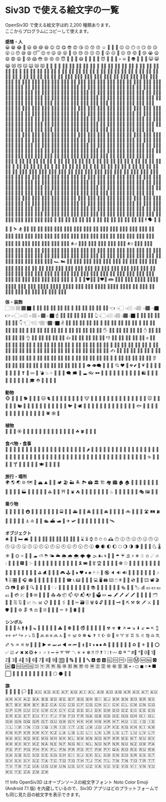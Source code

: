 # Siv3D で使える絵文字の一覧
OpenSiv3D で使える絵文字は約 2,200 種類あります。  
ここからプログラムにコピーして使えます。

**感情・人**  
😀 😁 😂 🤣 😃 😄 😅 😆 😉 😊 😋 😎 😍 😘 😗 😙 😚 ☺ 🙂 🤗 🤔 😐 😑 😶 🙄 😏 😣 😥 😮 🤐 😯 😪 😫 😴 😌 🤓 😛 😜 😝 🤤 😒 😓 😔 😕 🙃 🤑 😲 ☹ 🙁 😖 😞 😟 😤 😢 😭 😦 😧 😨 😩 😬 😰 😱 😳 😵 😡 😠 😇 🤠 🤡 🤥 😷 🤒 🤕 🤢 🤧 😈 👿 👹 👺 💀 ☠ 👻 👽 👾 🤖 💩 😺 😸 😹 😻 😼 😽 🙀 😿 😾 🙈 🙉 🙊 👦 👦🏻 👦🏼 👦🏽 👦🏾 👦🏿 👧 👧🏻 👧🏼 👧🏽 👧🏾 👧🏿 👨 👨🏻 👨🏼 👨🏽 👨🏾 👨🏿 👩 👩🏻 👩🏼 👩🏽 👩🏾 👩🏿 👴 👴🏻 👴🏼 👴🏽 👴🏾 👴🏿 👵 👵🏻 👵🏼 👵🏽 👵🏾 👵🏿 👶 👶🏻 👶🏼 👶🏽 👶🏾 👶🏿 👼 👼🏻 👼🏼 👼🏽 👼🏾 👼🏿 👨‍⚕ 👨🏻‍⚕ 👨🏼‍⚕ 👨🏽‍⚕ 👨🏾‍⚕ 👨🏿‍⚕ 👩‍⚕ 👩🏻‍⚕ 👩🏼‍⚕ 👩🏽‍⚕ 👩🏾‍⚕ 👩🏿‍⚕ 👨‍🎓 👨🏻‍🎓 👨🏼‍🎓 👨🏽‍🎓 👨🏾‍🎓 👨🏿‍🎓 👩‍🎓 👩🏻‍🎓 👩🏼‍🎓 👩🏽‍🎓 👩🏾‍🎓 👩🏿‍🎓 👨‍🏫 👨🏻‍🏫 👨🏼‍🏫 👨🏽‍🏫 👨🏾‍🏫 👨🏿‍🏫 👩‍🏫 👩🏻‍🏫 👩🏼‍🏫 👩🏽‍🏫 👩🏾‍🏫 👩🏿‍🏫 👨‍⚖ 👨🏻‍⚖ 👨🏼‍⚖ 👨🏽‍⚖ 👨🏾‍⚖ 👨🏿‍⚖ 👩‍⚖ 👩🏻‍⚖ 👩🏼‍⚖ 👩🏽‍⚖ 👩🏾‍⚖ 👩🏿‍⚖ 👨‍🌾 👨🏻‍🌾 👨🏼‍🌾 👨🏽‍🌾 👨🏾‍🌾 👨🏿‍🌾 👩‍🌾 👩🏻‍🌾 👩🏼‍🌾 👩🏽‍🌾 👩🏾‍🌾 👩🏿‍🌾 👨‍🍳 👨🏻‍🍳 👨🏼‍🍳 👨🏽‍🍳 👨🏾‍🍳 👨🏿‍🍳 👩‍🍳 👩🏻‍🍳 👩🏼‍🍳 👩🏽‍🍳 👩🏾‍🍳 👩🏿‍🍳 👨‍🔧 👨🏻‍🔧 👨🏼‍🔧 👨🏽‍🔧 👨🏾‍🔧 👨🏿‍🔧 👩‍🔧 👩🏻‍🔧 👩🏼‍🔧 👩🏽‍🔧 👩🏾‍🔧 👩🏿‍🔧 👨‍🏭 👨🏻‍🏭 👨🏼‍🏭 👨🏽‍🏭 👨🏾‍🏭 👨🏿‍🏭 👩‍🏭 👩🏻‍🏭 👩🏼‍🏭 👩🏽‍🏭 👩🏾‍🏭 👩🏿‍🏭 👨‍💼 👨🏻‍💼 👨🏼‍💼 👨🏽‍💼 👨🏾‍💼 👨🏿‍💼 👩‍💼 👩🏻‍💼 👩🏼‍💼 👩🏽‍💼 👩🏾‍💼 👩🏿‍💼 👨‍🔬 👨🏻‍🔬 👨🏼‍🔬 👨🏽‍🔬 👨🏾‍🔬 👨🏿‍🔬 👩‍🔬 👩🏻‍🔬 👩🏼‍🔬 👩🏽‍🔬 👩🏾‍🔬 👩🏿‍🔬 👨‍💻 👨🏻‍💻 👨🏼‍💻 👨🏽‍💻 👨🏾‍💻 👨🏿‍💻 👩‍💻 👩🏻‍💻 👩🏼‍💻 👩🏽‍💻 👩🏾‍💻 👩🏿‍💻 👨‍🎤 👨🏻‍🎤 👨🏼‍🎤 👨🏽‍🎤 👨🏾‍🎤 👨🏿‍🎤 👩‍🎤 👩🏻‍🎤 👩🏼‍🎤 👩🏽‍🎤 👩🏾‍🎤 👩🏿‍🎤 👨‍🎨 👨🏻‍🎨 👨🏼‍🎨 👨🏽‍🎨 👨🏾‍🎨 👨🏿‍🎨 👩‍🎨 👩🏻‍🎨 👩🏼‍🎨 👩🏽‍🎨 👩🏾‍🎨 👩🏿‍🎨 👨‍✈ 👨🏻‍✈ 👨🏼‍✈ 👨🏽‍✈ 👨🏾‍✈ 👨🏿‍✈ 👩‍✈ 👩🏻‍✈ 👩🏼‍✈ 👩🏽‍✈ 👩🏾‍✈ 👩🏿‍✈ 👨‍🚀 👨🏻‍🚀 👨🏼‍🚀 👨🏽‍🚀 👨🏾‍🚀 👨🏿‍🚀 👩‍🚀 👩🏻‍🚀 👩🏼‍🚀 👩🏽‍🚀 👩🏾‍🚀 👩🏿‍🚀 👨‍🚒 👨🏻‍🚒 👨🏼‍🚒 👨🏽‍🚒 👨🏾‍🚒 👨🏿‍🚒 👩‍🚒 👩🏻‍🚒 👩🏼‍🚒 👩🏽‍🚒 👩🏾‍🚒 👩🏿‍🚒 👮‍♂ 👮🏻‍♂ 👮🏼‍♂ 👮🏽‍♂ 👮🏾‍♂ 👮🏿‍♂ 👮‍♀ 👮🏻‍♀ 👮🏼‍♀ 👮🏽‍♀ 👮🏾‍♀ 👮🏿‍♀ 🕵‍♂ 🕵🏻‍♂ 🕵🏼‍♂ 🕵🏽‍♂ 🕵🏾‍♂ 🕵🏿‍♂ 🕵‍♀ 🕵🏻‍♀ 🕵🏼‍♀ 🕵🏽‍♀ 🕵🏾‍♀ 🕵🏿‍♀ 💂‍♂ 💂🏻‍♂ 💂🏼‍♂ 💂🏽‍♂ 💂🏾‍♂ 💂🏿‍♂ 💂‍♀ 💂🏻‍♀ 💂🏼‍♀ 💂🏽‍♀ 💂🏾‍♀ 💂🏿‍♀ 👷‍♂ 👷🏻‍♂ 👷🏼‍♂ 👷🏽‍♂ 👷🏾‍♂ 👷🏿‍♂ 👷‍♀ 👷🏻‍♀ 👷🏼‍♀ 👷🏽‍♀ 👷🏾‍♀ 👷🏿‍♀ 👳‍♂ 👳🏻‍♂ 👳🏼‍♂ 👳🏽‍♂ 👳🏾‍♂ 👳🏿‍♂ 👳‍♀ 👳🏻‍♀ 👳🏼‍♀ 👳🏽‍♀ 👳🏾‍♀ 👳🏿‍♀ 👱‍♂ 👱🏻‍♂ 👱🏼‍♂ 👱🏽‍♂ 👱🏾‍♂ 👱🏿‍♂ 👱‍♀ 👱🏻‍♀ 👱🏼‍♀ 👱🏽‍♀ 👱🏾‍♀ 👱🏿‍♀ 🎅 🎅🏻 🎅🏼 🎅🏽 🎅🏾 🎅🏿 🤶 🤶🏻 🤶🏼 🤶🏽 🤶🏾 🤶🏿 👸 👸🏻 👸🏼 👸🏽 👸🏾 👸🏿 🤴 🤴🏻 🤴🏼 🤴🏽 🤴🏾 🤴🏿 👰 👰🏻 👰🏼 👰🏽 👰🏾 👰🏿 🤵 🤵🏻 🤵🏼 🤵🏽 🤵🏾 🤵🏿 🤰 🤰🏻 🤰🏼 🤰🏽 🤰🏾 🤰🏿 👲 👲🏻 👲🏼 👲🏽 👲🏾 👲🏿 🙍‍♂ 🙍🏻‍♂ 🙍🏼‍♂ 🙍🏽‍♂ 🙍🏾‍♂ 🙍🏿‍♂ 🙍‍♀ 🙍🏻‍♀ 🙍🏼‍♀ 🙍🏽‍♀ 🙍🏾‍♀ 🙍🏿‍♀ 🙎‍♂ 🙎🏻‍♂ 🙎🏼‍♂ 🙎🏽‍♂ 🙎🏾‍♂ 🙎🏿‍♂ 🙎‍♀ 🙎🏻‍♀ 🙎🏼‍♀ 🙎🏽‍♀ 🙎🏾‍♀ 🙎🏿‍♀ 🙅‍♂ 🙅🏻‍♂ 🙅🏼‍♂ 🙅🏽‍♂ 🙅🏾‍♂ 🙅🏿‍♂ 🙅‍♀ 🙅🏻‍♀ 🙅🏼‍♀ 🙅🏽‍♀ 🙅🏾‍♀ 🙅🏿‍♀ 🙆‍♂ 🙆🏻‍♂ 🙆🏼‍♂ 🙆🏽‍♂ 🙆🏾‍♂ 🙆🏿‍♂ 🙆‍♀ 🙆🏻‍♀ 🙆🏼‍♀ 🙆🏽‍♀ 🙆🏾‍♀ 🙆🏿‍♀ 💁‍♂ 💁🏻‍♂ 💁🏼‍♂ 💁🏽‍♂ 💁🏾‍♂ 💁🏿‍♂ 💁‍♀ 💁🏻‍♀ 💁🏼‍♀ 💁🏽‍♀ 💁🏾‍♀ 💁🏿‍♀ 🙋‍♂ 🙋🏻‍♂ 🙋🏼‍♂ 🙋🏽‍♂ 🙋🏾‍♂ 🙋🏿‍♂ 🙋‍♀ 🙋🏻‍♀ 🙋🏼‍♀ 🙋🏽‍♀ 🙋🏾‍♀ 🙋🏿‍♀ 🙇‍♂ 🙇🏻‍♂ 🙇🏼‍♂ 🙇🏽‍♂ 🙇🏾‍♂ 🙇🏿‍♂ 🙇‍♀ 🙇🏻‍♀ 🙇🏼‍♀ 🙇🏽‍♀ 🙇🏾‍♀ 🙇🏿‍♀ 🤦‍♂ 🤦🏻‍♂ 🤦🏼‍♂ 🤦🏽‍♂ 🤦🏾‍♂ 🤦🏿‍♂ 🤦‍♀ 🤦🏻‍♀ 🤦🏼‍♀ 🤦🏽‍♀ 🤦🏾‍♀ 🤦🏿‍♀ 🤷‍♂ 🤷🏻‍♂ 🤷🏼‍♂ 🤷🏽‍♂ 🤷🏾‍♂ 🤷🏿‍♂ 🤷‍♀ 🤷🏻‍♀ 🤷🏼‍♀ 🤷🏽‍♀ 🤷🏾‍♀ 🤷🏿‍♀ 💆‍♂ 💆🏻‍♂ 💆🏼‍♂ 💆🏽‍♂ 💆🏾‍♂ 💆🏿‍♂ 💆‍♀ 💆🏻‍♀ 💆🏼‍♀ 💆🏽‍♀ 💆🏾‍♀ 💆🏿‍♀ 💇‍♂ 💇🏻‍♂ 💇🏼‍♂ 💇🏽‍♂ 💇🏾‍♂ 💇🏿‍♂ 💇‍♀ 💇🏻‍♀ 💇🏼‍♀ 💇🏽‍♀ 💇🏾‍♀ 💇🏿‍♀ 🚶‍♂ 🚶🏻‍♂ 🚶🏼‍♂ 🚶🏽‍♂ 🚶🏾‍♂ 🚶🏿‍♂ 🚶‍♀ 🚶🏻‍♀ 🚶🏼‍♀ 🚶🏽‍♀ 🚶🏾‍♀ 🚶🏿‍♀ 🏃‍♂ 🏃🏻‍♂ 🏃🏼‍♂ 🏃🏽‍♂ 🏃🏾‍♂ 🏃🏿‍♂ 🏃‍♀ 🏃🏻‍♀ 🏃🏼‍♀ 🏃🏽‍♀ 🏃🏾‍♀ 🏃🏿‍♀ 💃 💃🏻 💃🏼 💃🏽 💃🏾 💃🏿 🕺 🕺🏻 🕺🏼 🕺🏽 🕺🏾 🕺🏿 👯‍♂ 👯‍♀ 🕴 🗣 👤 👥 🤺 🏇 ⛷ 🏂 🏌‍♂ 🏌‍♀ 🏄‍♂ 🏄🏻‍♂ 🏄🏼‍♂ 🏄🏽‍♂ 🏄🏾‍♂ 🏄🏿‍♂ 🏄‍♀ 🏄🏻‍♀ 🏄🏼‍♀ 🏄🏽‍♀ 🏄🏾‍♀ 🏄🏿‍♀ 🚣‍♂ 🚣🏻‍♂ 🚣🏼‍♂ 🚣🏽‍♂ 🚣🏾‍♂ 🚣🏿‍♂ 🚣‍♀ 🚣🏻‍♀ 🚣🏼‍♀ 🚣🏽‍♀ 🚣🏾‍♀ 🚣🏿‍♀ 🏊‍♂ 🏊🏻‍♂ 🏊🏼‍♂ 🏊🏽‍♂ 🏊🏾‍♂ 🏊🏿‍♂ 🏊‍♀ 🏊🏻‍♀ 🏊🏼‍♀ 🏊🏽‍♀ 🏊🏾‍♀ 🏊🏿‍♀ ⛹‍♂ ⛹🏻‍♂ ⛹🏼‍♂ ⛹🏽‍♂ ⛹🏾‍♂ ⛹🏿‍♂ ⛹‍♀ ⛹🏻‍♀ ⛹🏼‍♀ ⛹🏽‍♀ ⛹🏾‍♀ ⛹🏿‍♀ 🏋‍♂ 🏋🏻‍♂ 🏋🏼‍♂ 🏋🏽‍♂ 🏋🏾‍♂ 🏋🏿‍♂ 🏋‍♀ 🏋🏻‍♀ 🏋🏼‍♀ 🏋🏽‍♀ 🏋🏾‍♀ 🏋🏿‍♀ 🚴‍♂ 🚴🏻‍♂ 🚴🏼‍♂ 🚴🏽‍♂ 🚴🏾‍♂ 🚴🏿‍♂ 🚴‍♀ 🚴🏻‍♀ 🚴🏼‍♀ 🚴🏽‍♀ 🚴🏾‍♀ 🚴🏿‍♀ 🚵‍♂ 🚵🏻‍♂ 🚵🏼‍♂ 🚵🏽‍♂ 🚵🏾‍♂ 🚵🏿‍♂ 🚵‍♀ 🚵🏻‍♀ 🚵🏼‍♀ 🚵🏽‍♀ 🚵🏾‍♀ 🚵🏿‍♀ 🏎 🏍 🤸‍♂ 🤸🏻‍♂ 🤸🏼‍♂ 🤸🏽‍♂ 🤸🏾‍♂ 🤸🏿‍♂ 🤸‍♀ 🤸🏻‍♀ 🤸🏼‍♀ 🤸🏽‍♀ 🤸🏾‍♀ 🤸🏿‍♀ 🤼‍♂ 🤼‍♀ 🤽‍♂ 🤽🏻‍♂ 🤽🏼‍♂ 🤽🏽‍♂ 🤽🏾‍♂ 🤽🏿‍♂ 🤽‍♀ 🤽🏻‍♀ 🤽🏼‍♀ 🤽🏽‍♀ 🤽🏾‍♀ 🤽🏿‍♀ 🤾‍♂ 🤾🏻‍♂ 🤾🏼‍♂ 🤾🏽‍♂ 🤾🏾‍♂ 🤾🏿‍♂ 🤾‍♀ 🤾🏻‍♀ 🤾🏼‍♀ 🤾🏽‍♀ 🤾🏾‍♀ 🤾🏿‍♀ 🤹‍♂ 🤹🏻‍♂ 🤹🏼‍♂ 🤹🏽‍♂ 🤹🏾‍♂ 🤹🏿‍♂ 🤹‍♀ 🤹🏻‍♀ 🤹🏼‍♀ 🤹🏽‍♀ 🤹🏾‍♀ 🤹🏿‍♀ 👫 👬 👭 👩‍❤‍💋‍👨 👩‍❤‍👨 👪 👨‍👩‍👦 👨‍👩‍👧 👨‍👩‍👧‍👦 👨‍👩‍👦‍👦 👨‍👩‍👧‍👧 👨‍👨‍👦 👨‍👨‍👧 👨‍👨‍👧‍👦 👨‍👨‍👦‍👦 👨‍👨‍👧‍👧 👩‍👩‍👦 👩‍👩‍👧 👩‍👩‍👧‍👦 👩‍👩‍👦‍👦 👩‍👩‍👧‍👧 👨‍👦 👨‍👦‍👦 👨‍👧 👨‍👧‍👦 👨‍👧‍👧 👩‍👦 👩‍👦‍👦 👩‍👧 👩‍👧‍👦 👩‍👧‍👧

**体・装飾**  
🏻 🏼 🏽 🏾 🏿 💪 💪🏻 💪🏼 💪🏽 💪🏾 💪🏿 🤳 🤳🏻 🤳🏼 🤳🏽 🤳🏾 🤳🏿 👈 👈🏻 👈🏼 👈🏽 👈🏾 👈🏿 👉 👉🏻 👉🏼 👉🏽 👉🏾 👉🏿 ☝ ☝🏻 ☝🏼 ☝🏽 ☝🏾 ☝🏿 👆 👆🏻 👆🏼 👆🏽 👆🏾 👆🏿 🖕 🖕🏻 🖕🏼 🖕🏽 🖕🏾 🖕🏿 👇 👇🏻 👇🏼 👇🏽 👇🏾 👇🏿 ✌ ✌🏻 ✌🏼 ✌🏽 ✌🏾 ✌🏿 🤞 🤞🏻 🤞🏼 🤞🏽 🤞🏾 🤞🏿 🖖 🖖🏻 🖖🏼 🖖🏽 🖖🏾 🖖🏿 🤘 🤘🏻 🤘🏼 🤘🏽 🤘🏾 🤘🏿 🤙 🤙🏻 🤙🏼 🤙🏽 🤙🏾 🤙🏿 🖐 🖐🏻 🖐🏼 🖐🏽 🖐🏾 🖐🏿 ✋ ✋🏻 ✋🏼 ✋🏽 ✋🏾 ✋🏿 👌 👌🏻 👌🏼 👌🏽 👌🏾 👌🏿 👍 👍🏻 👍🏼 👍🏽 👍🏾 👍🏿 👎 👎🏻 👎🏼 👎🏽 👎🏾 👎🏿 ✊ ✊🏻 ✊🏼 ✊🏽 ✊🏾 ✊🏿 👊 👊🏻 👊🏼 👊🏽 👊🏾 👊🏿 🤛 🤛🏻 🤛🏼 🤛🏽 🤛🏾 🤛🏿 🤜 🤜🏻 🤜🏼 🤜🏽 🤜🏾 🤜🏿 🤚 🤚🏻 🤚🏼 🤚🏽 🤚🏾 🤚🏿 👋 👋🏻 👋🏼 👋🏽 👋🏾 👋🏿 👏 👏🏻 👏🏼 👏🏽 👏🏾 👏🏿 ✍ ✍🏻 ✍🏼 ✍🏽 ✍🏾 ✍🏿 👐 👐🏻 👐🏼 👐🏽 👐🏾 👐🏿 🙌 🙌🏻 🙌🏼 🙌🏽 🙌🏾 🙌🏿 🙏 🙏🏻 🙏🏼 🙏🏽 🙏🏾 🙏🏿 🤝 💅 💅🏻 💅🏼 💅🏽 💅🏾 💅🏿 👂 👂🏻 👂🏼 👂🏽 👂🏾 👂🏿 👃 👃🏻 👃🏼 👃🏽 👃🏾 👃🏿 👣 👀 👁 👁‍🗨 👅 👄 💋 💘 ❤ 💓 💔 💕 💖 💗 💙 💚 💛 💜 🖤 💝 💞 💟 ❣ 💌 💤 💢 💣 💥 💦 💨 💫 💬 🗨 🗯 💭 🕳 👓 🕶 👔 👕 👖 👗 👘 👙 👚 👛 👜 👝 🛍 🎒 👞 👟 👠 👡 👢 👑 👒 🎩 🎓 ⛑ 📿 💄 💍 💎

**動物**  
🐵 🐒 🦍 🐶 🐕 🐩 🐺 🦊 🐱 🐈 🦁 🐯 🐅 🐆 🐴 🐎 🦌 🦄 🐮 🐂 🐃 🐄 🐷 🐖 🐗 🐽 🐏 🐑 🐐 🐪 🐫 🐘 🦏 🐭 🐁 🐀 🐹 🐰 🐇 🐿 🦇 🐻 🐨 🐼 🐾 🦃 🐔 🐓 🐣 🐤 🐥 🐦 🐧 🕊 🦅 🦆 🦉 🐸 🐊 🐢 🦎 🐍 🐲 🐉 🐳 🐋 🐬 🐟 🐠 🐡 🦈 🐙 🐚 🦀 🦐 🦑 🦋 🐌 🐛 🐜 🐝 🐞 🕷 🕸 🦂

**植物**  
💐 🌸 💮 🏵 🌹 🥀 🌺 🌻 🌼 🌷 🌱 🌲 🌳 🌴 🌵 🌾 🌿 ☘ 🍀 🍁 🍂 🍃

**食べ物・食事**  
🍇 🍈 🍉 🍊 🍋 🍌 🍍 🍎 🍏 🍐 🍑 🍒 🍓 🥝 🍅 🥑 🍆 🥔 🥕 🌽 🌶 🥒 🍄 🥜 🌰 🍞 🥐 🥖 🥞 🧀 🍖 🍗 🥓 🍔 🍟 🍕 🌭 🌮 🌯 🥙 🥚 🍳 🥘 🍲 🥗 🍿 🍱 🍘 🍙 🍚 🍛 🍜 🍝 🍠 🍢 🍣 🍤 🍥 🍡 🍦 🍧 🍨 🍩 🍪 🎂 🍰 🍫 🍬 🍭 🍮 🍯 🍼 🥛 ☕ 🍵 🍶 🍾 🍷 🍸 🍹 🍺 🍻 🥂 🥃 🍽 🍴 🥄 🔪 🏺

**旅行・場所**  
🌍 🌎 🌏 🌐 🗺 🗾 🏔 ⛰ 🌋 🗻 🏕 🏖 🏜 🏝 🏞 🏟 🏛 🏗 🏘 🏙 🏚 🏠 🏡 🏢 🏣 🏤 🏥 🏦 🏨 🏩 🏪 🏫 🏬 🏭 🏯 🏰 💒 🗼 🗽 ⛪ 🕌 🕍 ⛩ 🕋 ⛲ ⛺ 🌁 🌃 🌄 🌅 🌆 🌇 🌉 ♨ 🌌 🎠 🎡 🎢 💈 🎪 🎭 🖼 🎨 🎰

**乗り物**  
🚂 🚃 🚄 🚅 🚆 🚇 🚈 🚉 🚊 🚝 🚞 🚋 🚌 🚍 🚎 🚐 🚑 🚒 🚓 🚔 🚕 🚖 🚗 🚘 🚙 🚚 🚛 🚜 🚲 🛴 🛵 🚏 🛣 🛤 ⛽ 🚨 🚥 🚦 🚧 🛑 ⚓ ⛵ 🛶 🚤 🛳 ⛴ 🛥 🚢 ✈ 🛩 🛫 🛬 💺 🚁 🚟 🚠 🚡 🚀 🛰

**オブジェクト**  
🛎 🚪 🛌 🛏 🛋 🚽 🚿 🛀 🛀🏻 🛀🏼 🛀🏽 🛀🏾 🛀🏿 🛁 ⌛ ⏳ ⌚ ⏰ ⏱ ⏲ 🕰 🕛 🕧 🕐 🕜 🕑 🕝 🕒 🕞 🕓 🕟 🕔 🕠 🕕 🕡 🕖 🕢 🕗 🕣 🕘 🕤 🕙 🕥 🕚 🕦 🌑 🌒 🌓 🌔 🌕 🌖 🌗 🌘 🌙 🌚 🌛 🌜 🌡 ☀ 🌝 🌞 ⭐ 🌟 🌠 ☁ ⛅ ⛈ 🌤 🌥 🌦 🌧 🌨 🌩 🌪 🌫 🌬 🌀 🌈 🌂 ☂ ☔ ⛱ ⚡ ❄ ☃ ⛄ ☄ 🔥 💧 🌊 🎃 🎄 🎆 🎇 ✨ 🎈 🎉 🎊 🎋 🎍 🎎 🎏 🎐 🎑 🎀 🎁 🎗 🎟 🎫 🎖 🏆 🏅 🥇 🥈 🥉 ⚽ ⚾ 🏀 🏐 🏈 🏉 🎾 🎱 🎳 🏏 🏑 🏒 🏓 🏸 🥊 🥋 🥅 🎯 ⛳ ⛸ 🎣 🎽 🎿 🎮 🕹 🎲 ♠ ♥ ♦ ♣ 🃏 🀄 🎴 🔇 🔈 🔉 🔊 📢 📣 📯 🔔 🔕 🎼 🎵 🎶 🎙 🎚 🎛 🎤 🎧 📻 🎷 🎸 🎹 🎺 🎻 🥁 📱 📲 ☎ 📞 📟 📠 🔋 🔌 💻 🖥 🖨 ⌨ 🖱 🖲 💽 💾 💿 📀 🎥 🎞 📽 🎬 📺 📷 📸 📹 📼 🔍 🔎 🔬 🔭 📡 🕯 💡 🔦 🏮 📔 📕 📖 📗 📘 📙 📚 📓 📒 📃 📜 📄 📰 🗞 📑 🔖 🏷 💰 💴 💵 💶 💷 💸 💳 💹 💱 💲 ✉ 📧 📨 📩 📤 📥 📦 📫 📪 📬 📭 📮 🗳 ✏ ✒ 🖋 🖊 🖌 🖍 📝 💼 📁 📂 🗂 📅 📆 🗒 🗓 📇 📈 📉 📊 📋 📌 📍 📎 🖇 📏 📐 ✂ 🗃 🗄 🗑 🔒 🔓 🔏 🔐 🔑 🗝 🔨 ⛏ ⚒ 🛠 🗡 ⚔ 🔫 🏹 🛡 🔧 🔩 ⚙ 🗜 ⚗ ⚖ 🔗 ⛓ 💉 💊 🚬 ⚰ ⚱ 🗿 🛢 🔮 🛒

**シンボル**  
🏧 🚮 🚰 ♿ 🚹 🚺 🚻 🚼 🚾 🛂 🛃 🛄 🛅 ⚠ 🚸 ⛔ 🚫 🚳 🚭 🚯 🚱 🚷 📵 🔞 ☢ ☣ ⬆ ↗ ➡ ↘ ⬇ ↙ ⬅ ↖ ↕ ↔ ↩ ↪ ⤴ ⤵ 🔃 🔄 🔙 🔚 🔛 🔜 🔝 🛐 ⚛ 🕉 ✡ ☸ ☯ ✝ ☦ ☪ ☮ 🕎 🔯 ♈ ♉ ♊ ♋ ♌ ♍ ♎ ♏ ♐ ♑ ♒ ♓ ⛎ 🔀 🔁 🔂 ▶ ⏩ ⏭ ⏯ ◀ ⏪ ⏮ 🔼 ⏫ 🔽 ⏬ ⏸ ⏹ ⏺ ⏏ 🎦 🔅 🔆 📶 📳 📴 ♻ 📛 ⚜ 🔰 🔱 ⭕ ✅ ☑ ✔ ✖ ❌ ❎ ➕ ♀ ♂ ⚕ ➖ ➗ ➰ ➿ 〽 ✳ ✴ ❇ ‼ ⁉ ❓ ❔ ❕ ❗ 〰 © ® ™ #⃣ *⃣ 0⃣ 1⃣ 2⃣ 3⃣ 4⃣ 5⃣ 6⃣ 7⃣ 8⃣ 9⃣ 🔟 💯 🔠 🔡 🔢 🔣 🔤 🅰 🆎 🅱 🆑 🆒 🆓 ℹ 🆔 Ⓜ 🆕 🆖 🅾 🆗 🅿 🆘 🆙 🆚 🈁 🈂 🈷 🈶 🈯 🉐 🈹 🈚 🈲 🉑 🈸 🈴 🈳 ㊗ ㊙ 🈺 🈵 ▪ ▫ ◻ ◼ ◽ ◾ ⬛ ⬜ 🔶 🔷 🔸 🔹 🔺 🔻 💠 🔘 🔲 🔳 ⚪ ⚫ 🔴 🔵

**旗**  
🏁 🚩 🎌 🏴 🏳 🏳‍🌈 🇦🇨 🇦🇩 🇦🇪 🇦🇫 🇦🇬 🇦🇮 🇦🇱 🇦🇲 🇦🇴 🇦🇶 🇦🇷 🇦🇸 🇦🇹 🇦🇺 🇦🇼 🇦🇽 🇦🇿 🇧🇦 🇧🇧 🇧🇩 🇧🇪 🇧🇫 🇧🇬 🇧🇭 🇧🇮 🇧🇯 🇧🇲 🇧🇳 🇧🇴 🇧🇷 🇧🇸 🇧🇹 🇧🇻 🇧🇼 🇧🇾 🇧🇿 🇨🇦 🇨🇨 🇨🇩 🇨🇫 🇨🇬 🇨🇭 🇨🇮 🇨🇰 🇨🇱 🇨🇲 🇨🇳 🇨🇴 🇨🇵 🇨🇷 🇨🇺 🇨🇻 🇨🇼 🇨🇽 🇨🇾 🇨🇿 🇩🇪 🇩🇯 🇩🇰 🇩🇲 🇩🇴 🇩🇿 🇪🇨 🇪🇪 🇪🇬 🇪🇷 🇪🇸 🇪🇹 🇪🇺 🇫🇮 🇫🇯 🇫🇲 🇫🇴 🇫🇷 🇬🇦 🇬🇧 🇬🇩 🇬🇪 🇬🇬 🇬🇭 🇬🇮 🇬🇱 🇬🇲 🇬🇳 🇬🇶 🇬🇷 🇬🇹 🇬🇺 🇬🇼 🇬🇾 🇭🇰 🇭🇲 🇭🇳 🇭🇷 🇭🇹 🇭🇺 🇮🇨 🇮🇩 🇮🇪 🇮🇱 🇮🇲 🇮🇳 🇮🇴 🇮🇶 🇮🇷 🇮🇸 🇮🇹 🇯🇪 🇯🇲 🇯🇴 🇯🇵 🇰🇪 🇰🇬 🇰🇭 🇰🇮 🇰🇲 🇰🇳 🇰🇵 🇰🇷 🇰🇼 🇰🇾 🇰🇿 🇱🇦 🇱🇧 🇱🇨 🇱🇮 🇱🇰 🇱🇷 🇱🇸 🇱🇹 🇱🇺 🇱🇻 🇱🇾 🇲🇦 🇲🇨 🇲🇩 🇲🇪 🇲🇬 🇲🇭 🇲🇰 🇲🇱 🇲🇲 🇲🇳 🇲🇴 🇲🇵 🇲🇷 🇲🇸 🇲🇹 🇲🇺 🇲🇻 🇲🇼 🇲🇽 🇲🇾 🇲🇿 🇳🇦 🇳🇪 🇳🇫 🇳🇬 🇳🇮 🇳🇱 🇳🇴 🇳🇵 🇳🇷 🇳🇺 🇳🇿 🇴🇲 🇵🇦 🇵🇪 🇵🇫 🇵🇬 🇵🇭 🇵🇰 🇵🇱 🇵🇳 🇵🇷 🇵🇸 🇵🇹 🇵🇼 🇵🇾 🇶🇦 🇷🇴 🇷🇸 🇷🇺 🇷🇼 🇸🇦 🇸🇧 🇸🇨 🇸🇩 🇸🇪 🇸🇬 🇸🇭 🇸🇮 🇸🇯 🇸🇰 🇸🇱 🇸🇲 🇸🇳 🇸🇴 🇸🇷 🇸🇸 🇸🇹 🇸🇻 🇸🇽 🇸🇾 🇸🇿 🇹🇦 🇹🇨 🇹🇩 🇹🇬 🇹🇭 🇹🇯 🇹🇰 🇹🇱 🇹🇲 🇹🇳 🇹🇴 🇹🇷 🇹🇹 🇹🇻 🇹🇼 🇹🇿 🇺🇦 🇺🇬 🇺🇲 🇺🇳 🇺🇸 🇺🇾 🇺🇿 🇻🇦 🇻🇨 🇻🇪 🇻🇬 🇻🇮 🇻🇳 🇻🇺 🇼🇸 🇾🇪 🇿🇦 🇿🇲 🇿🇼

!!! Info
    OpenSiv3D はオープンソースの絵文字フォント Noto Color Emoji (Android 7.1 版) を内蔵しているので、Siv3D アプリはどのプラットフォームでも同じ見た目の絵文字を表示できます。

